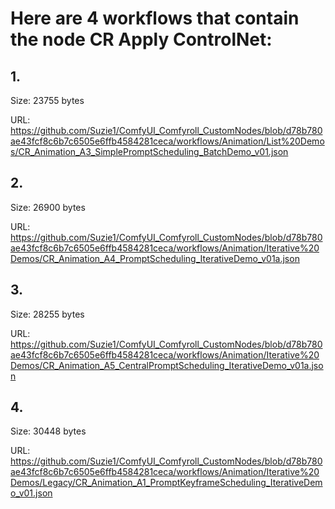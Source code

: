 # Here are 4 workflows that contain the node CR Apply ControlNet:

## 1. 

Size: 23755 bytes

URL: https://github.com/Suzie1/ComfyUI_Comfyroll_CustomNodes/blob/d78b780ae43fcf8c6b7c6505e6ffb4584281ceca/workflows/Animation/List%20Demos/CR_Animation_A3_SimplePromptScheduling_BatchDemo_v01.json

## 2. 

Size: 26900 bytes

URL: https://github.com/Suzie1/ComfyUI_Comfyroll_CustomNodes/blob/d78b780ae43fcf8c6b7c6505e6ffb4584281ceca/workflows/Animation/Iterative%20Demos/CR_Animation_A4_PromptScheduling_IterativeDemo_v01a.json

## 3. 

Size: 28255 bytes

URL: https://github.com/Suzie1/ComfyUI_Comfyroll_CustomNodes/blob/d78b780ae43fcf8c6b7c6505e6ffb4584281ceca/workflows/Animation/Iterative%20Demos/CR_Animation_A5_CentralPromptScheduling_IterativeDemo_v01a.json

## 4. 

Size: 30448 bytes

URL: https://github.com/Suzie1/ComfyUI_Comfyroll_CustomNodes/blob/d78b780ae43fcf8c6b7c6505e6ffb4584281ceca/workflows/Animation/Iterative%20Demos/Legacy/CR_Animation_A1_PromptKeyframeScheduling_IterativeDemo_v01.json

